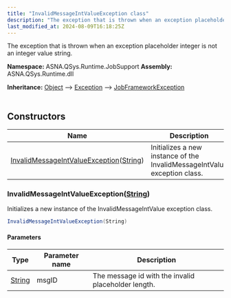 ```yaml
---
title: "InvalidMessageIntValueException class"
description: "The exception that is thrown when an exception placeholder integer is not an integer value string. "
last_modified_at: 2024-08-09T16:18:25Z
---
```


The exception that is thrown when an exception placeholder integer is not an integer value string.

**Namespace:** ASNA.QSys.Runtime.JobSupport
**Assembly:** ASNA.QSys.Runtime.dll

**Inheritance:** [Object](https://docs.microsoft.com/en-us/dotnet/api/system.object) --> [Exception](https://docs.microsoft.com/en-us/dotnet/api/system.exception) --> [JobFrameworkException](/reference/runtime/qsys-runtime-job-support/job-framework-exception.html)
<br>
<br>

## Constructors

| Name | Description |
| --- | --- |
| [InvalidMessageIntValueException](#invalidmessageintvalueexceptionstring)([String](https://docs.microsoft.com/en-us/dotnet/api/system.string)) | Initializes a new instance of the InvalidMessageIntValue exception class.

### InvalidMessageIntValueException([String](https://docs.microsoft.com/en-us/dotnet/api/system.string))

Initializes a new instance of the InvalidMessageIntValue exception class.

```cs
InvalidMessageIntValueException(String)
```

#### Parameters

| Type | Parameter name | Description
| --- | --- | ---
| [String](https://docs.microsoft.com/en-us/dotnet/api/system.string) | msgID | The message id with the invalid placeholder length.

